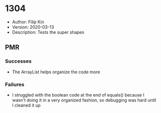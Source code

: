 # 1304
* Author: Filip Kin
* Version: 2020-03-13
* Description: Tests the super shapes

## PMR
### Successes
- The ArrayList helps organize the code more
### Failures
- I struggled with the boolean code at the end of equals() because I wasn't doing it in a very organized fashion, so debugging was hard until I cleaned it up